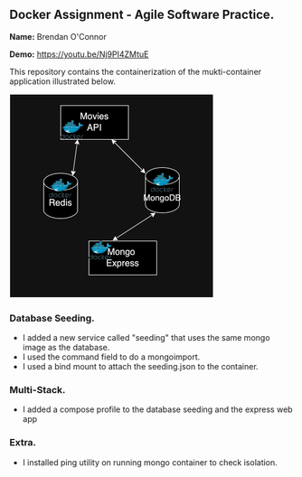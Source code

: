 ## Docker Assignment - Agile Software Practice.

__Name:__ Brendan O'Connor

__Demo:__ https://youtu.be/Nj9PI4ZMtuE

This repository contains the containerization of the mukti-container application illustrated below.

![](./images/arch.png)

### Database Seeding.

- I added a new service called "seeding" that uses the same mongo image as the database.
- I used the command field to do a mongoimport.
- I used a bind mount to attach the seeding.json to the container.

### Multi-Stack.

- I added a compose profile to the database seeding and the express web app

### Extra.

- I installed ping utility on running mongo container to check isolation.